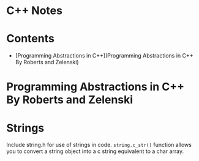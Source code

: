 # C++ Notes

# Contents
* [Programming Abstractions in C++](Programming Abstractions in C++ By Roberts and Zelenski)


# <a name="progabs">Programming Abstractions in C++ By Roberts and Zelenski</a>

# Strings
Include string.h for use of strings in code. `string.c_str()` function allows you to convert a string object into a c string equivalent to a char array.

 
